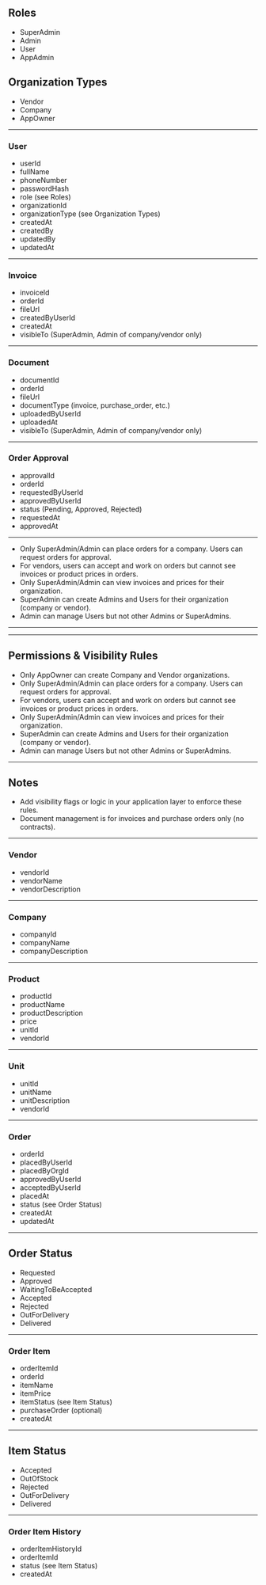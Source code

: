 

## Roles
- SuperAdmin
- Admin
- User
- AppAdmin

## Organization Types
- Vendor
- Company
- AppOwner

---

### User
- userId
- fullName
- phoneNumber
- passwordHash
- role (see Roles)
- organizationId
- organizationType (see Organization Types)
- createdAt
- createdBy
- updatedBy
- updatedAt

---

### Invoice
- invoiceId
- orderId
- fileUrl
- createdByUserId
- createdAt
- visibleTo (SuperAdmin, Admin of company/vendor only)

---

### Document
- documentId
- orderId
- fileUrl
- documentType (invoice, purchase_order, etc.)
- uploadedByUserId
- uploadedAt
- visibleTo (SuperAdmin, Admin of company/vendor only)

---

### Order Approval
- approvalId
- orderId
- requestedByUserId
- approvedByUserId
- status (Pending, Approved, Rejected)
- requestedAt
- approvedAt

---



- Only SuperAdmin/Admin can place orders for a company. Users can request orders for approval.
- For vendors, users can accept and work on orders but cannot see invoices or product prices in orders.
- Only SuperAdmin/Admin can view invoices and prices for their organization.
- SuperAdmin can create Admins and Users for their organization (company or vendor).
- Admin can manage Users but not other Admins or SuperAdmins.

---


---

## Permissions & Visibility Rules

- Only AppOwner can create Company and Vendor organizations.
- Only SuperAdmin/Admin can place orders for a company. Users can request orders for approval.
- For vendors, users can accept and work on orders but cannot see invoices or product prices in orders.
- Only SuperAdmin/Admin can view invoices and prices for their organization.
- SuperAdmin can create Admins and Users for their organization (company or vendor).
- Admin can manage Users but not other Admins or SuperAdmins.

---

## Notes
- Add visibility flags or logic in your application layer to enforce these rules.
- Document management is for invoices and purchase orders only (no contracts).

---

### Vendor
- vendorId
- vendorName
- vendorDescription

---

### Company
- companyId
- companyName
- companyDescription

---

### Product
- productId
- productName
- productDescription
- price
- unitId
- vendorId

---

### Unit
- unitId
- unitName
- unitDescription
- vendorId

---

### Order
- orderId
- placedByUserId
- placedByOrgId
- approvedByUserId
- acceptedByUserId
- placedAt
- status (see Order Status)
- createdAt
- updatedAt

---

## Order Status
- Requested
- Approved
- WaitingToBeAccepted
- Accepted
- Rejected
- OutForDelivery
- Delivered

---

### Order Item
- orderItemId
- orderId
- itemName
- itemPrice
- itemStatus (see Item Status)
- purchaseOrder (optional)
- createdAt

---

## Item Status
- Accepted
- OutOfStock
- Rejected
- OutForDelivery
- Delivered

---

### Order Item History
- orderItemHistoryId
- orderItemId
- status (see Item Status)
- createdAt